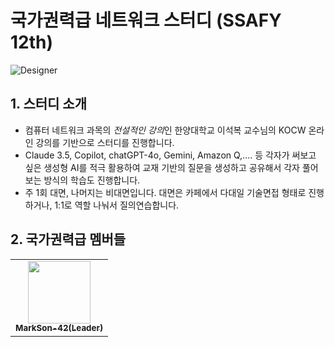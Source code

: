 # 국가권력급 네트워크 스터디 (SSAFY 12th)

![Designer](https://github.com/user-attachments/assets/81714580-f8ec-4c91-8661-6b1dc5728dc2)


## 1. 스터디 소개

- 컴퓨터 네트워크 과목의 *전설적인 강의*인 한양대학교 이석복 교수님의 KOCW 온라인 강의를 기반으로 스터디를 진행합니다.
-  Claude 3.5, Copilot, chatGPT-4o, Gemini, Amazon Q,.... 등 각자가 써보고 싶은 생성형 AI를 적극 활용하여 교재 기반의 질문을 생성하고 공유해서 각자 풀어보는 방식의 학습도 진행합니다.
- 주 1회 대면, 나머지는 비대면입니다. 대면은 카페에서 다대일 기술면접 형태로 진행하거나, 1:1로 역할 나눠서 질의연습합니다.


## 2. 국가권력급 멤버들


<table>
  <tr>
    <td align="center"><a href="https://github.com/MarkSon-42"><img src="https://avatars.githubusercontent.com/u/84828274?v=4?s=100" width="100px;" alt=""/><br /><sub><b>MarkSon-42(Leader)</b></sub></a><br /></td>
  </tr>
</table>
